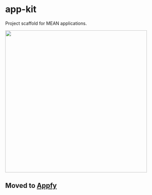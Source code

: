 # app-kit
Project scaffold for MEAN applications.

<img src="https://app-kit-assets.s3.amazonaws.com/mean-stack.png" width="450">

## Moved to [Appfy](https://github.com/appfy)
